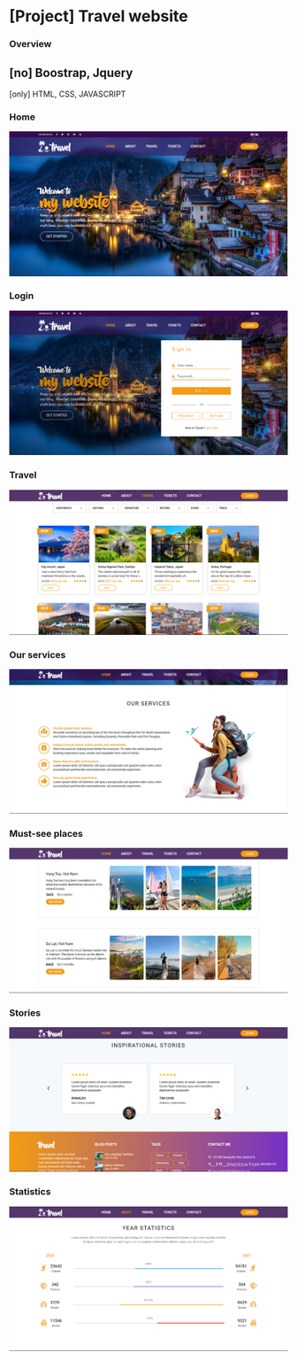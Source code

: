 # [Project] Travel website
### Overview
[no] Boostrap, Jquery
---
[only] HTML, CSS, JAVASCRIPT
### Home
![GitHub Logo](/images/demo1.jpg)
### Login
![GitHub Logo](/images/demo2.jpg)
### Travel
![GitHub Logo](/images/demo3.jpg)
### Our services
![GitHub Logo](/images/demo4.jpg)
### Must-see places
![GitHub Logo](/images/demo5.jpg)
### Stories
![GitHub Logo](/images/demo6.jpg)
### Statistics
![GitHub Logo](/images/demo7.jpg)


